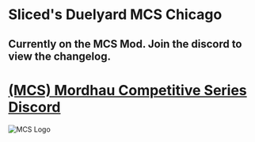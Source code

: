 # **Sliced's Duelyard MCS Chicago**

## Currently on the MCS Mod. Join the discord to view the changelog.

# [(MCS) Mordhau Competitive Series Discord](https://discord.gg/3CuueKAmB)

![MCS Logo](https://cdn.discordapp.com/attachments/982201671637663754/1128881222483984454/MCS_Banner.png?ex=673219d1&is=6730c851&hm=c6b05d87c048611e1572e13cfe1f878ebf1d50261754defffdc23550dd5e7fb2&)
